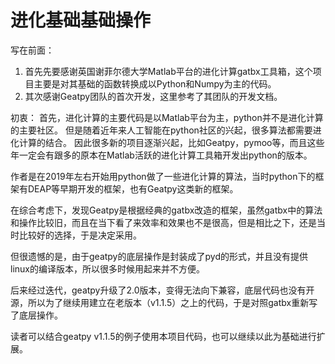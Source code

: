 # 进化基础基础操作

写在前面：
1. 首先先要感谢英国谢菲尔德大学Matlab平台的进化计算gatbx工具箱，这个项目主要是对其基础的函数转换成以Python和Numpy为主的代码。
2. 其次感谢Geatpy团队的首次开发，这里参考了其团队的开发文档。

初衷：
首先，进化计算的主要代码是以Matlab平台为主，python并不是进化计算的主要社区。 但是随着近年来人工智能在python社区的兴起，很多算法都需要进化计算的结合。
因此很多新的项目逐渐兴起，比如Geatpy，pymoo等，而且这些年一定会有跟多的原本在Matlab活跃的进化计算工具箱开发出python的版本。

作者是在2019年左右开始用python做了一些进化计算的算法，当时python下的框架有DEAP等早期开发的框架，也有Geatpy这类新的框架。 

在综合考虑下，发现Geatpy是根据经典的gatbx改造的框架，虽然gatbx中的算法和操作比较旧，而且在当下看了来效率和效果也不是很高，但是相比之下，还是当时比较好的选择，于是决定采用。

但很遗憾的是，由于geatpy的底层操作是封装成了pyd的形式，并且没有提供linux的编译版本，所以很多时候用起来并不方便。

后来经过迭代，geatpy升级了2.0版本，变得无法向下兼容，底层代码也没有开源，所以为了继续用建立在老版本（v1.1.5）之上的代码，于是对照gatbx重新写了底层操作。

读者可以结合geatpy v1.1.5的例子使用本项目代码，也可以继续以此为基础进行扩展。
